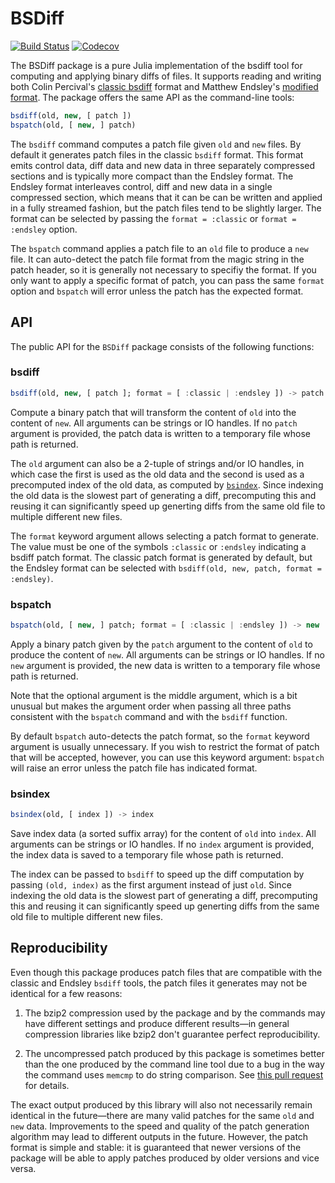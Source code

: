# BSDiff

[![Build Status](https://travis-ci.org/JuliaIO/BSDiff.jl.svg?branch=master)](https://travis-ci.org/JuliaIO/BSDiff.jl)
[![Codecov](https://codecov.io/gh/JuliaIO/BSDiff.jl/branch/master/graph/badge.svg)](https://codecov.io/gh/JuliaIO/BSDiff.jl)

The BSDiff package is a pure Julia implementation of the bsdiff tool for
computing and applying binary diffs of files. It supports reading and writing
both Colin Percival's [classic bsdiff](http://www.daemonology.net/bsdiff/)
format and Matthew Endsley's [modified
format](https://github.com/mendsley/bsdiff). The package offers the same API as
the command-line tools:

```julia
bsdiff(old, new, [ patch ])
bspatch(old, [ new, ] patch)
```

The `bsdiff` command computes a patch file given `old` and `new` files. By
default it generates patch files in the classic `bsdiff` format. This format
emits control data, diff data and new data in three separately compressed
sections and is typically more compact than the Endsley format. The Endsley
format interleaves control, diff and new data in a single compressed section,
which means that it can be can be written and applied in a fully streamed
fashion, but the patch files tend to be slightly larger. The format can be
selected by passing the `format = :classic` or `format = :endsley` option.

The `bspatch` command applies a patch file to an `old` file to produce a `new`
file. It can auto-detect the patch file format from the magic string in the
patch header, so it is generally not necessary to specifiy the format. If you
only want to apply a specific format of patch, you can pass the same `format`
option and `bspatch` will error unless the patch has the expected format.

## API

The public API for the `BSDiff` package consists of the following functions:

<!-- BEGIN: copied from inline doc strings -->

### bsdiff

```julia
bsdiff(old, new, [ patch ]; format = [ :classic | :endsley ]) -> patch
```
Compute a binary patch that will transform the content of `old` into the content
of `new`. All arguments can be strings or IO handles. If no `patch` argument is
provided, the patch data is written to a temporary file whose path is returned.

The `old` argument can also be a 2-tuple of strings and/or IO handles, in which
case the first is used as the old data and the second is used as a precomputed
index of the old data, as computed by [`bsindex`](@ref). Since indexing the old
data is the slowest part of generating a diff, precomputing this and reusing it
can significantly speed up generting diffs from the same old file to multiple
different new files.

The `format` keyword argument allows selecting a patch format to generate. The
value must be one of the symbols `:classic` or `:endsley` indicating a bsdiff
patch format. The classic patch format is generated by default, but the Endsley
format can be selected with `bsdiff(old, new, patch, format = :endsley)`.

### bspatch

```julia
bspatch(old, [ new, ] patch; format = [ :classic | :endsley ]) -> new
```
Apply a binary patch given by the `patch` argument to the content of `old` to
produce the content of `new`. All arguments can be strings or IO handles. If no
`new` argument is provided, the new data is written to a temporary file whose
path is returned.

Note that the optional argument is the middle argument, which is a bit unusual
but makes the argument order when passing all three paths consistent with the
`bspatch` command and with the `bsdiff` function.

By default `bspatch` auto-detects the patch format, so the `format` keyword
argument is usually unnecessary. If you wish to restrict the format of patch
that will be accepted, however, you can use this keyword argument: `bspatch`
will raise an error unless the patch file has indicated format.

### bsindex

```julia
bsindex(old, [ index ]) -> index
```
Save index data (a sorted suffix array) for the content of `old` into `index`.
All arguments can be strings or IO handles. If no `index` argument is provided,
the index data is saved to a temporary file whose path is returned.

The index can be passed to `bsdiff` to speed up the diff computation by passing
`(old, index)` as the first argument instead of just `old`. Since indexing the
old data is the slowest part of generating a diff, precomputing this and reusing
it can significantly speed up generting diffs from the same old file to multiple
different new files.

<!-- END: copied from inline doc strings -->

## Reproducibility

Even though this package produces patch files that are compatible with the
classic and Endsley `bsdiff` tools, the patch files it generates may not be
identical for a few reasons:

1. The bzip2 compression used by the package and by the commands may have
   different settings and produce different results—in general compression
   libraries like bzip2 don't guarantee perfect reproducibility.

2. The uncompressed patch produced by this package is sometimes better than
   the one produced by the command line tool due to a bug in the way the
   command uses `memcmp` to do string comparison. See
   [this pull request](https://github.com/JuliaIO/BSDiff.jl/pull/8) for details.

The exact output produced by this library will also not necessarily remain
identical in the future—there are many valid patches for the same `old` and
`new` data. Improvements to the speed and quality of the patch generation
algorithm may lead to different outputs in the future. However, the patch format
is simple and stable: it is guaranteed that newer versions of the package will
be able to apply patches produced by older versions and vice versa.
